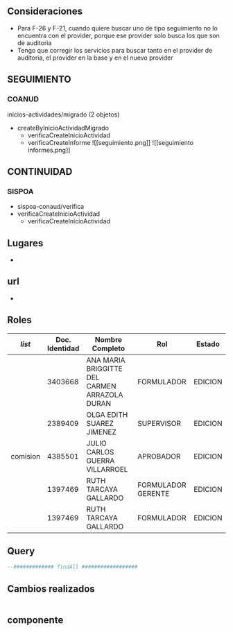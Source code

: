 ## Consideraciones
- Para F-26 y F-21, cuando quiere buscar uno de tipo seguimiento no lo encuentra con el provider, porque ese provider solo busca los que son de auditoria
- Tengo que corregir los servicios para buscar tanto en el provider de auditoria, el provider en la base y en el nuevo provider
## SEGUIMIENTO
### COANUD
inicios-actividades/migrado (2 objetos)
- createByInicioActividadMigrado
	- verificaCreateInicioActividad
	- verificaCreateInforme
![[seguimiento.png]]
![[seguimiento informes.png]]

## CONTINUIDAD
### SISPOA
- sispoa-conaud/verifica
- verificaCreateInicioActividad
	- verificaCreateInicioActividad

## Lugares
- 
## url
- 
## Roles

| _list_   | Doc. Identidad | Nombre Completo                               | Rol                | Estado  |
| -------- | -------------- | --------------------------------------------- | ------------------ | ------- |
|          | 3403668        | ANA MARIA BRIGGITTE DEL CARMEN ARRAZOLA DURAN | FORMULADOR         | EDICION |
|          | 2389409        | OLGA EDITH SUAREZ JIMENEZ                     | SUPERVISOR         | EDICION |
| comision | 4385501        | JULIO CARLOS GUERRA VILLARROEL                | APROBADOR          | EDICION |
|          | 1397469        | RUTH TARCAYA GALLARDO                         | FORMULADOR GERENTE | EDICION |
|          | 1397469        | RUTH TARCAYA GALLARDO                         | FORMULADOR         | EDICION |
## Query
```sql
--############# findAll ##################

```
## Cambios realizados
```c

```
## componente
```

```